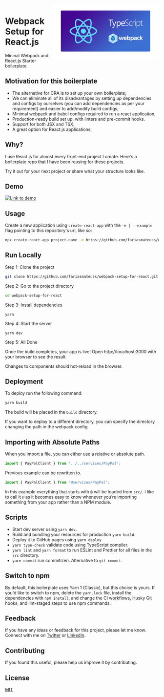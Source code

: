 <img src="./docs/resources/thumbnail.png" width="350" align="right">

# Webpack Setup for React.js

Mininal Webpack and React.js Starter boilerplate.

## Motivation for this boilerplate

- The alternative for CRA is to set up your own boilerplate;
- We can eliminate all of its disadvantages by setting up dependencies and configs by ourselves (you can add dependencies as per your requirement) and easier to add/modify build configs;
- Minimal webpack and babel configs required to run a react application;
- Production-ready build set up, with linters and pre-commit hooks.
- Support for both JSX and TSX;
- A great option for React.js applications;

## Why?

I use React.js for almost every front-end project I create. Here's a boilerplate repo that I have been reusing for these projects.

Try it out for your next project or share what your structure looks like.

## Demo

<a href="https://fariasmateuss.github.io/webpack-setup-for-react/" rel="Lint to demo"><img src="./docs/resources/demo.png" alt="Link to demo" /></a>

## Usage

Create a new application using `create-react-app` with the `-e | --example` flag pointing to this repository's url, like so:

```bash
npx create-react-app project-name -e https://github.com/fariasmateuss/webpack-setup-for-react.git
```

## Run Locally

Step 1: Clone the project

```bash
git clone https://github.com/fariasmateuss/webpack-setup-for-react.git
```

Step 2: Go to the project directory

```bash
cd webpack-setup-for-react
```

Step 3: Install dependencies

```
yarn
```

Step 4: Start the server

```
yarn dev
```

Step 5: All Done

Once the build completes, your app is live! Open http://localhost:3000 with your browser to see the result.

Changes to components should hot-reload in the browser.

## Deployment

To deploy run the following command:

```bash
yarn build
```

The build will be placed in the `build` directory.

If you want to deploy to a different directory, you can specify the directory changing the path in the webpack config.

## Importing with Absolute Paths

When you import a file, you can either use a relative or absolute path.

```typescript
import { PayPalClient } from '../../services/PayPal';
```

Previous example can be rewritten to.

```typescript
import { PayPalClient } from '@services/PayPal';
```

In this example everything that starts with `@` will be loaded from `src/`. I like to call it `@` as it becomes easy to know whenever you’re importing something from your app rather than a NPM module.

## Scripts

- Start dev server using `yarn dev`.
- Build and bundling your resources for production `yarn build`.
- Deploy it to GitHub pages using `yarn deploy`
- `yarn type-check` validate code using TypeScript compiler.
- `yarn lint` and `yarn format` to run ESLint and Prettier for all files in the `src` directory.
- `yarn commit` run commitizen. Alternative to `git commit`.

## Switch to npm

By default, this boilerplate uses Yarn 1 (Classic), but this choice is yours. If you'd like to switch to npm, delete the `yarn.lock` file, install the dependencies with `npm install`, and change the CI workflows, Husky Git hooks, and lint-staged steps to use npm commands.

## Feedback

If you have any ideas or feedback for this project, please let me know. Connect with me on [Twitter](https://twitter.com/fariasmateuss) or [LinkedIn](https://www.linkedin.com/in/fariasmateuss/).

## Contributing

If you found this useful, please help us improve it by contributing.

## License

[MIT](https://github.com/fariasmateuss/webpack-setup-for-react/blob/master/LICENSE)
